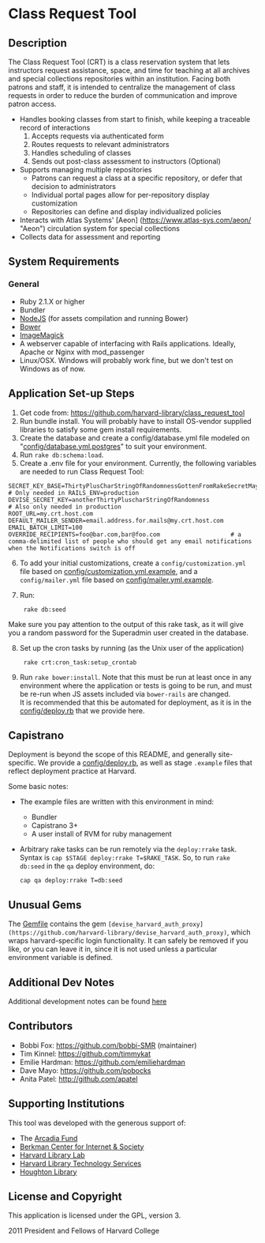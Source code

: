 # Class Request Tool

## Description

The Class Request Tool (CRT) is a class reservation system that lets instructors request assistance, space, and time for teaching at all archives and special collections repositories within an institution. Facing both patrons and staff, it is intended to centralize the management of class requests in order to reduce the burden of communication and improve patron access.

* Handles booking classes from start to finish, while keeping a traceable record of interactions
  1. Accepts requests via authenticated form
  2. Routes requests to relevant administrators
  3. Handles scheduling of classes
  4. Sends out post-class assessment to instructors (Optional)
* Supports managing multiple repositories
  * Patrons can request a class at a specific repository, or defer that decision to administrators
  * Individual portal pages allow for per-repository display customization
  * Repositories can define and display individualized policies
* Interacts with Atlas Systems' [Aeon] (https://www.atlas-sys.com/aeon/ "Aeon") circulation system for special collections
* Collects data for assessment and reporting

## System Requirements

### General
* Ruby 2.1.X or higher
* Bundler
* [NodeJS](http://nodejs.org/) (for assets compilation and running Bower)
* [Bower](http://bower.io/)
* [ImageMagick](http://imagemagick.org/)
* A webserver capable of interfacing with Rails applications.  Ideally, Apache or Nginx with mod_passenger
* Linux/OSX.  Windows will probably work fine, but we don't test on Windows as of now.

## Application Set-up Steps

1. Get code from: https://github.com/harvard-library/class_request_tool
2. Run bundle install. You will probably have to install OS-vendor supplied libraries to satisfy some gem install requirements.
3. Create the database and create a config/database.yml file modeled on  "[config/database.yml.postgres](config/database.yml.postgres)" to suit your environment.
4. Run `rake db:schema:load`.
5. Create a .env file for your environment. Currently, the following variables are needed to run Class Request Tool:

  ```
  SECRET_KEY_BASE=ThirtyPlusCharStringOfRandomnessGottenFromRakeSecretMaybe # Only needed in RAILS_ENV=production
  DEVISE_SECRET_KEY=anotherThirtyPluscharStringOfRandomness              # Also only needed in production
  ROOT_URL=my.crt.host.com
  DEFAULT_MAILER_SENDER=email.address.for.mails@my.crt.host.com
  EMAIL_BATCH_LIMIT=100
  OVERRIDE_RECIPIENTS=foo@bar.com,bar@foo.com                    # a comma-delimited list of people who should get any email notifications when the Notifications switch is off
  ```
6. To add your initial customizations, create a `config/customization.yml` file based on [config/customization.yml.example](config/customization.yml.example), and a `config/mailer.yml` file based on [config/mailer.yml.example](config/mailer.yml.example).

7. Run:
   ```Shell
    rake db:seed
   ```
Make sure you pay attention to the output of this rake task, as it will give you a random password for the Superadmin user created in the database.

8. Set up the cron tasks by running (as the Unix user of the application)
   ```Shell
    rake crt:cron_task:setup_crontab
   ```

9. Run `rake bower:install`. Note that this must be run at least once in any environment where the application or tests is going to be run, and must be re-run when JS assets included via `bower-rails` are changed.  
 It is recommended that this be automated for deployment, as it is in the  [config/deploy.rb](config/deploy.rb) that we provide here.

## Capistrano

Deployment is beyond the scope of this README, and generally site-specific. We provide a [config/deploy.rb](config/deploy.rb), as well as stage `.example` files that reflect deployment practice at Harvard.

Some basic notes:
* The example files are written with this environment in mind:
  * Bundler
  * Capistrano 3+
  * A user install of RVM for ruby management
* Arbitrary rake tasks can be run remotely via the `deploy:rrake` task. Syntax is `cap $STAGE deploy:rrake T=$RAKE_TASK`.  So, to run `rake db:seed` in the `qa` deploy environment, do:

  ```Shell
  cap qa deploy:rrake T=db:seed
  ```
## Unusual Gems

The [Gemfile](Gemfile) contains the gem `[devise_harvard_auth_proxy](https://github.com/harvard-library/devise_harvard_auth_proxy)`, which wraps harvard-specific login functionality.  It can safely be removed if you like, or you can leave it in, since it is not used unless a particular environment variable is defined.

## Additional Dev Notes

Additional development notes can be found [here](DEV_NOTES.md)

## Contributors

* Bobbi Fox: https://github.com/bobbi-SMR (maintainer)
* Tim Kinnel: https://github.com/timmykat
* Emilie Hardman: https://github.com/emiliehardman
* Dave Mayo: https://github.com/pobocks
* Anita Patel: http://github.com/apatel

## Supporting Institutions

This tool was developed with the generous support of:
* The [Arcadia Fund](http://www.arcadiafund.org.uk/)
* [Berkman Center for Internet & Society](http://cyber.law.harvard.edu/)
* [Harvard Library Lab](http://lab.library.harvard.edu/)
* [Harvard Library Technology Services](http://huit.harvard.edu/services/library-technology-services)
* [Houghton Library](http://hcl.harvard.edu/libraries/houghton/)

## License and Copyright

This application is licensed under the GPL, version 3.

2011 President and Fellows of Harvard College




